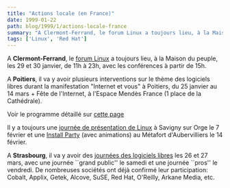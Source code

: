 ```yaml
---
title: "Actions locale (en France)"
date: 1999-01-22
path: blog/1999/1/actions-locale-france
summary: "A Clermont-Ferrand, le forum Linux a toujours lieu, à la Maison du peuple, les 29 et 30 janvier, de 11h à 23h, avec les conférences à partir de 15h."
tags: ['Linux', 'Red Hat']
---
```


<P>
A <B>Clermont-Ferrand</B>, le <A HREF="http://www.chez.com/linuxarverne/forum.htm">forum Linux</A> a toujours lieu, à la Maison du peuple, les 29 et 30 janvier,
de 11h à 23h, avec les conférences à partir de 15h.
</P>

<P>
A <B>Poitiers</B>, il va y avoir plusieurs interventions sur le thème des
logiciels libres durant la manifestation
"Internet et vous" à Poitiers, du 25 janvier au 14 mars + Fête de l'Internet,
à l'Espace Mendès France (1 place de la Cathédrale).
</P>

<P>
Voir le programme détaillé sur <A HREF="http://www.linux-center.org/articles/9901/poitiers.html">cette page</A>
</P>

<P>
Il y a toujours une <A HREF="http://www.planete.net/~rstep/banquise/">journée de
présentation de Linux</A> à Savigny sur Orge le 7 février et une <A HREF="http://www.eleves.ens.fr:8080/home/landau/Parinux/IP_14-02-1999.html">Install
Party</A> (avec animations) au Métafort d'Aubervilliers le 14 février.
</P>

<P>
A <B>Strasbourg</B>, il va y avoir des <A HREF="http://tux.u-strasbg.fr/JL2/">journées des logiciels libres</A>
les 26 et 27 mars, avec une journée ``grand public'' le samedi et une
journée ``pros'' le vendredi. De nombreuses sociétés ont déjà confirmé
leur participation: Cobalt, Applix, Getek, Alcove, SuSE, Red Hat, O'Reilly,
Arkane Media, etc.
</P>


